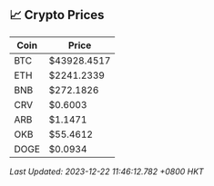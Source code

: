 ## 📈 Crypto Prices

| Coin | Price |
| ---- | ----- |
| BTC | $43928.4517 |
| ETH | $2241.2339 |
| BNB | $272.1826 |
| CRV | $0.6003 |
| ARB | $1.1471 |
| OKB | $55.4612 |
| DOGE | $0.0934 |

_Last Updated: 2023-12-22 11:46:12.782 +0800 HKT_